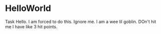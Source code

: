 # HelloWorld
Task
Hello. I am forced to do this. Ignore me. I am a wee lil goblin. DOn't hit me I have like 3 hit points.

